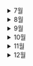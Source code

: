 <details>
 <summary>7월</summary>

<div markdown="1">

# 7월

<img src="README.assets/sun-3588618_960_720.jpg" style="zoom:25%;" />

- 💪[7월 5일(git명령어)](./7월/7.5_git_간단한_명령어_정리.md)
- 🚩[7월 6일(github)](./7월/7.6_git_수업내용.md)
- 🎖️ [7월 7일(git_branch)](./7월/7.7_수업.md)
- 🌅[7월 8일(git_branch)](./7월/7.8_수업.MD)
- 👿[7월 9일(자습)](./7월/7.9_자습.md)
- 😿[7월 10일(자습)](./7월/7.10_자습.md)
- 🧐[7월 11일(python)](./7월/7.11_python.md)
- 🐈[7월 12일(python)](./7월/7.12_python.md)
- 👓[7월 13일(python)](./7월/7.13_python.md)
- 🤢[7월 14일(python)](./7월/7.14_python.md)
- 🐶[7월 15일(python)](./7월/7.15_python.md)
- 💥[7월 16일(python)](./7월/7.16_python.md)
- 🍅[7월 17일(python)](./7월/7.17_python.md)
- 💧[7월 18일(python)](./7월/7.18_python.md)
- 🧠[7월 19일(python)](./7월/7.19_python.md)
- 🎁[7월 20일(python)](./7월/7.20_python.md)
- 🌂[7월 21일(python)](./7월/7.21_python.md)
- 💨[7월 22일(python)](./7월/7.22_python.md)
- 🤪[7월 23일(python)](./7월/7.23_python_json.md)
- ☀️[7월 24일(python)](./7월/7.24_python_swEA.md)
- 😲[7월 25일(python)](./7월/7.25_python.md)
- 📦[7월 26일(python)](./7월/7.26_python.md)
- 🕊️[7월 27일(python)](./7월/7.27_python.md)
- 😈[7월 28일(python)](./7월/7.28_python.md)
- 🥵[7월 29일(python)](./7월/7.29_python.md)
- 😴[7월 30일(python)](./7월/7.30_자습.md)
- 🙀[7월 31일(python)](./7월/7.31_자습.md)

</div>
</details>

<details>
 <summary>8월</summary>
<div markdown="1">

# 8월

![Thunersee 강, 스위스와 인터라켄 도시](https://img.freepik.com/premium-photo/interlaken-town-with-thunersee-river-switzerland_1339-63307.jpg)

- 😎[8월 1일](./8월/8.1_python.md)
- 😩[8월 2일](./8월/8.2_python.md)
- 👍[8월 3일](./8월/8.3_python.md)
- 😐[8월 4일](./8월/8.4_python.md)
- ⛑️[8월 5일](./8월/8.5_python.md)
- 👋[8월 6일](./8월/8.6_자습.md)
- 😇[8월 7일](./8월/8.7_자습.md)
- 😍[8월 8일](./8월/8.8_python.md)
- 🏝️[8월 9일](./8월/8.9_python.md)
- 🍄[8월 10일](./8월/8.10_python.md)
- 🥵[8월 11일](./8월/8.11_python.md)
- 🤔[8월 12일](./8월/8.12_python.md)
- 🙂[8월 13일](./8월/8.13_자습.md)
- 👻[8월 14일](./8월/8.14_자습.md)
- 🙏[8월 15일](./8월/8.15_자습.md)
- 🧐[8월 16일](./8월/8.16_database.md)
- 😴[8월 17일](./8월/8.17_database.md)
- ☀️[8월 18일](./8월/8.18_database.md)
- 👋[8월 19일](./8월/8.19_database.md)
- 👨‍🎨[8월 20일](./8월/8.20_자습.md)
- 😟[8월 21일](./8월/8.21_자습.md)
- 👓[8월 22일](./8월/8.22_database.md)
- 🙀[8월 23일](./8월/8.23_database.md)
- 🤚[8월 24일](./8월/8.24_database.md)
- 🤒[8월 25일](./8월/8.25_database.md)
- 😮[8월 26일](./8월/8.26_database.md)
- 👉[8월 27일](./8월/8.27_자습.md)
- 😾[8월 28일](./8월/8.28_자습.md)
- 🐤[8월 29일](./8월/8.29_Web.md)
- 😵[8월 30일](./8월/8.30_Web.md)
- 😕[8월 31일](./8월/8.31_Web.md)

</div>
</details>

<details>
 <summary>9월</summary>
<div markdown="1">

# 9월

![indiana-cornfield-sunset.webp](C:\Users\son\Desktop\TIL\README.assets\indiana-cornfield-sunset.webp)

- 😀[9월 1일](./9월/9.1_Web.md)
- 😔[9월 2일](./9월/9.2_Web.md)
- 🐤[9월 3일](./9월/9.3_자습.md)
- 🧅[9월 4일](./9월/9.4_자습.md)
- 🔩[9월 5일](./9월/9.5_Web.md)
- 🥈[9월 6일](./9월/9.6_Web.md)
- 🗣️[9월 7일](./9월/9.7_Web.md)
- 😖[9월 8일](./9월/9.8_Web.md)
- 💆[9월 9일](./9월/9.9_자습.md)
- 🥵[9월 10일](./9월/9.10_자습.md)
- 🤜[9월 11일](./9월/9.11_자습.md)
- ✍️[9월 12일](./9월/9.12_자습.md)
- 👓[9월 13일](./9월/9.13_Web.md)
- 👀[9월 14일](./9월/9.14_Web.md)
- 🤢[9월 15일](./9월/9.15_Javascript.md)
- ✍️[9월 16일](./9월/9.16_Javascript.md)
- 🌏[9월 17일](./9월/9.17_자습.md)
- 👻[9월 18일](./9월/9.18_자습.md)
- 😨[9월 19일](./9월/9.19_Javascript.md)
- 🤴[9월 20일](./9월/9.20_Javascript.md)
- 👨‍💻[9월 21일](./9월/9.21_DJANGO.md)
- 🐷[9월 22일](./9월/9.22_DJANGO.md)
- 🤝[9월 23일](./9월/9.23_DJANGO.md)
- 👥[9월 24일](./9월/9.24_자습.md)
- 👜[9월 25일](./9월/9.25_자습.md)
- 🥽[9월 26일](./9월/9.26_DJANGO.md)
- 👄[9월 27일](./9월/9.27_DJANGO.md)
- 🦴[9월 28일](./9월/9.28_DJANGO.md)
- 🚉[9월 29일](./9월/9.29_DJANGO.md)
- ✋[9월 30일](./9월/9.30_DJANGO.md)

</div>
</details>

<details>
 <summary>10월</summary>
<div markdown="1">

# 10월

![파일:해피할로윈.jpg](README.assets/1233.jpg)

- 😀[10월 1일](./10월/10.1_자습.md)
- 😵[10월 2일](./10월/10.2_자습.md)
- 🧙‍♂️[10월 3일](./10월/10.3_자습.md)
- ✍️[10월 4일](./10월/10.4_django.md)
- 😴[10월 5일](./10월/10.5_django.md)
- 😤[10월 6일](./10월/10.6_django.md)
- 👩‍🦰[10월 7일](./10월/10.7_project.md)
- 🤴[10월 8일](./10월/10.8_자습.md)
- 🕺[10월 9일](./10월/10.9_자습.md)
- 💼[10월 10일](./10월/10.10_자습.md)
- 🦴[10월 11일](./10월/10.11_django.md)
- 🐑[10월 12일](./10월/10.12_django.md)
- 🌺[10월 13일](./10월/10.13_django.md)
- 👶[10월 14일](./10월/10.14_project.md)
- 🧙‍♂️[10월 15일](./10월/10.15_자습.md)
- 💂[10월 16일](./10월/10.16_자습.md)
- 🦍[10월 17일](./10월/10.17_django.md)
- 👒[10월 18일](./10월/10.18_django.md)
- 🌐[10월 19일](./10월/10.19_django.md)
- 🍰[10월 20일](./10월/10.20_django.md)
- 🧊[10월 21일](./10월/10.21_project.md)
- 🦷[10월 22일](./10월/10.22_자습.md)
- 🥵[10월 23일](./10월/10.23_자습.md)
- 😑[10월 24일](./10월/10.24_django.md)
- 🙆‍♂️[10월 25일](./10월/10.25_django.md)
- 🤠[10월 26일](./10월/10.26_django.md)
- 👨‍🎓[10월 27일](./10월/10.27_django.md)
- 🦻[10월 28일](./10월/10.28_project.md)
- 👩‍🚀[10월 29일](./10월/10.29_자습.md)
- 🧍‍♂️[10월 30일](./10월/10.30_자습.md)
- 🙏[10월 31일](./10월/10.31_project.md)

</div>
</details>

<details>
 <summary>11월</summary>
<div markdown="1">

# 11월

![단풍](README.assets/1234123.jpg)

- 😀[11월 1일](./11월/11.1_project.md)
- ✌️[11월 2일](./11월/11.2_project.md)
- ✋[11월 3일](./11월/11.3_project.md)
- 🖖[11월 4일](./11월/11.4_project.md)
- 🤑[11월 5일](./11월/11.5_자습.md)
- 👨‍🚒[11월 6일](./11월/11.6_자습.md)
- 🎩[11월 7일](./11월/11.7_project.md)
- 👨‍⚖️[11월 8일](./11월/11.8_project.md)
- 🦷[11월 9일](./11월/11.9_project.md)
- 👲[11월 10일](./11월/11.10_project.md)
- 💍[11월 11일](./11월/11.11_project.md)
- 🦃[11월 12일](./11월/11.12_자습.md)

</div>
</details>



<details>
 <summary>12월</summary>
<div markdown="1">


# 12월

- 😀[9월 1일](./9월/9.1_Web.md)

</div>
</details>